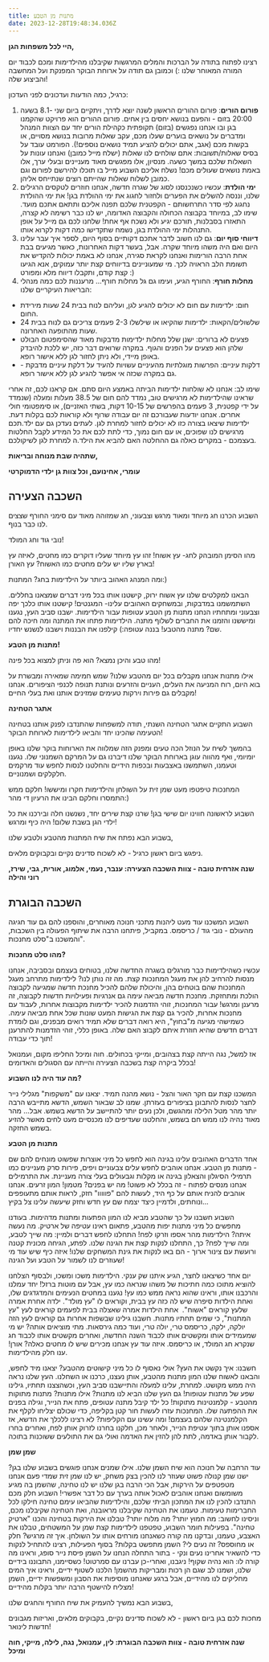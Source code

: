 ```yaml
---
title: מתנות מן הטבע
date: 2023-12-28T19:48:34.036Z
---
```

**היי לכל משפחות הגן,**

רצינו לפתוח בתודה על הברכות והמלים המרגשות שקיבלנו מהילדימות ומכם לכבוד יום המורה המאוחר שלנו :) וכמובן גם תודה על ארוחת הבוקר המפנקת ועל המחשבה והביצוע שלה!

כרגיל, כמה הודעות ועדכונים לפני העדכון:

1. **פורום הורים**: פורום ההורים הראשון לשנה יוצא לדרך, ויתקיים ביום שני -8.1 בשעה 20:00 בזום - והפעם בנושא יחסים בין אחים. פורום ההורים הוא פרויקט שהקמנו בגן ובו אנחנו נפגשים (בזום) תקופתית כקהילת הורים יחד עם הצוות המנהל ומדברים על נושאים בוערים שעלו מכם, עקב שאלות מרובות בנושא מסויים, או בקשות מכם (אגב, אתם יכולים להציע תמיד נושאים נוספים!). הפורמט עובד על בסיס שאלות/תשובות: אתם שולחים לנו שאלות (ישלח מייל כמובן) ואנחנו עונות על השאלות שלכם במשך כשעה. מנסיון, אלו מפגשים מאוד מעניינים ובעלי ערך, אלו באמת נושאים שעולים מכם! נשלח אליכם השבוע מייל בו תוכלו להירשם לפורום וגם כמובן לשלוח שאלות שהייתם רוצים שנתייחס אליהן. 
2. **ימי הולדת**: עכשיו כשנכנסנו לסוג של שגרה חדשה, אנחנו חוזרים לטקסים הרגילים שלנו, וננסה להשלים את הפערים ולחזור לחגוג את ימי ההולדת בגן! את ימי ההולדת נחגוג לפי סדר התרחשותם - הקפטנית שלכם תפנה אליכם ותתאם אתכם מועד. שימו לב, במיוחד בקבוצה הכחולה והקבוצה האדומה, יש לנו כבר רשימה לא קצרה, התאזרו בסבלנות, תורכם יגיע ולא נשכח אף אחת! שלחנו לכם גם מייל על אופן התנהלות ימי ההולדת בגן, נשמח שתקדישו כמה דקות לקרוא אותו.
3. **דיווחי סוף יום**: גם לנו חשוב לדבר אתכם דקותיים בסוף היום, לספר איך עבר עלינו היום ואם היה משהו מיוחד שקרה. אבל, בעשר דקות האחרונות, כאשר מגיעים בבת אחת הרבה הורימות ואנחנו לקראת סגירה, אנחנו לא באמת יכולות להקדיש את תשומת הלב הראויה לכך. מי שמעוניינים בדיווחים קצת יותר עמוקים, אנא הגיעו קצת קודם, ותקבלו דיווח מלא ומפורט :)
4. **מחלות חורף**: החורף הגיע, ועימו גם גל מחלות חורף… מרעננות לכם כמה מנהלי הבריאות העיקריים שלנו:

* חום: ילדימות עם חום לא יכולים להגיע לגן, ועליהם לנוח בבית 24 שעות מירידת החום.
* שלשולים/הקאות: ילדימות שהקיאו או שילשלו 2-3 פעמים צריכים גם לנוח בבית 24 שעות מהתופעה האחרונה.
* פצעים לא ברורים: ישנן שלל מחלות ילדימות מדבקות מאוד שהסימפטום הבולט שלהן הוא פצעים על הפנים והגוף. במקרה שרואים דבר כזה, יש ללכת להיבדק באופן מיידי, ולא ניתן לחזור לגן ללא אישור רופא.
* דלקות עיניים: הפרשות מוגלתיות מהעיניים עשויות להעיד על דלקת עיניים מדבקת - גם במקרה שכזה אי אפשר להגיע לגן ללא אישור רופא.

שימו לב: אנחנו לא שולחות ילדימות הביתה באמצע היום סתם. אם קראנו לכם, זה אחרי שראינו שהילדימות לא מרגישים טוב, נמדד להם חום של 38.5 מעלות ומעלה (שנמדד על ידי קפטנית, 3 פעמים בהפרשים של 10-15 דקות, בשתי האזניים), או סימפטומי חולי אחרים. אנחנו יודעות שעבורכם זה יום עבודה שרוף ולא קוראות לכם בקלות דעת. ילדימות שיצאו בצורה כזו לא יכולים לחזור למחרת לגן. לעתים נעדכן גם עם ילד.תכם מרגישים לנו שפוכים, או עם חום נמוך, כדי לתת לכם את כל המידע לקבל החלטות בעצמכם - במקרים כאלה גם ההחלטה האם להביא את הילד.ה למחרת לגן לשיקולכם. 

**שתהיה שבת מנוחה ובריאות,**

**עומרי, אחינועם, וכל צוות גן ילדי הדמוקרטי**

## השכבה הצעירה

השבוע הכרנו חג מיוחד ומאוד מרגש וצבעוני, חג שמזוהה מאוד עם סימני החורף שצצים לנו כבר בנוף.

נובי גוד וחג המולד!

מהו הסימן המובהק לחג- עץ אשוח! זהו עץ מיוחד שעליו דוקרים כמו מחטים, לאיזה עץ בארץ שליו יש עלים מחטים כמו האשוח? עץ האורן!

ומה המנהג האהוב ביותר על הילדימות בחג? המתנות:)

הבאנו למקלטים שלנו עץ אשוח ירוק, קישטנו אותו בכל מיני דברים שמצאנו בחללים. השתמשמנו במדבקות, ובמשחקים האהובים עלינו- המגנטים! קישטנו אותו כלכך יפה וצבעוני ומתחתיו הנחנו מתנות מן הטבע עטופות עבור הילדימות. ישבנו סביב העץ, נגענו ומיששנו והזמנו את החברים לשלוף מתנה. הילדימות פתחו את המתנה ומה חיכה להם שם? מתנה מהטבע! בננה עטופה:) קילפנו את הבננות וישבנו לנשנש יחדיו.

**מתנות מן הטבע!**

מהו טבע והיכן נמצא? הוא פה וניתן למצוא בכל פינה!

אילו מתנות אנחנו מקבלים בכל יום מהטבע שלנו? שמש חמימה שמאירה ומבשרת על בוא היום, רוח המניעה את העלים, העניים והזרעים ונותנת תנופה לכנפי הציפורים. אנחנו מקבלים גם פירות וירקות טעימים שמזינים אותנו ואת בעלי החיים!

**אתגר הטחינה**

השבוע התקיים אתגר הטחינה השנתי, תודה למשפחות שהתנדבו לפנק אותנו בטחינה הטעימה שהכינו יחד והביאו לילדימות לארוחת הבוקר!

בהמשך לשיח על הנוזל הכה טעים ומפנק הזה שמלווה את הארוחות בוקר שלנו באופן יומיומי, ואף מהווה עוגן בארוחת הבוקר שלנו דיברנו גם על המרקם השמנוני שלו. נגענו וטעמנו, השתמשנו באצבעות ובכפות הידיים והחלטנו לנסות לחפש עוד מרקמים חלקלקים ושמנוניים.

המחנכות טיפטפו מעט שמן זית על השולחן והילדימות חקרו ומיששו! חלקם ממש התמסרו וחלקם הבינו את הרעיון די מהר:)

השבוע לראשונה חווינו יום שישי בגן! שרנו קצת שירים יחד, נשנשנו חלה ובירכנו את כל ילדי הגן בשבת שלום! היה כיף ומרגש!

בשבוע הבא נפתח את שיח המתנות מהטבע ולטבע שלנו,

ניפגש ביום ראשון כרגיל - לא לשכוח סדינים נקיים ובקבוקים מלאים.

**שנה אזרחית טובה - צוות השכבה הצעירה: ענבר, נעמי, אלמוג, אורית, גבי, שירז, רוני והילה**

## השכבה הבוגרת

השבוע המשכנו עוד מעט ליהנות מתכני חנוכה מאוחרים, והוספנו להם גם עוד חגיגה מהעולם - נובי גוד / כריסמס. במקביל, פיתחנו הרבה את שיתוף הפעולה בין השכבות, והמשכנו ב"סלט מחנכות".

**מהו סלט מחנכות?**

עכשיו כשהילדימות כבר מורגלים בשגרה החדשה שלנו, בטוחים בעצמם ובסביבה, אנחנו מנסות להרחיב להן את מעגל המחנכות קצת. מה זה נותן לנו? לילדימות מתרחב מעגל המחנכות שהם בוטחים בהן, והיכולת שלהם להכיל מחנכת חדשה שמגיעה לקבוצה הולכת ומתחזקת. מחנכת חדשה מביאה עימה גם אנרגיות ופעילויות חדשות לקבוצה, זה מרענן ומרגש! עבור המחנכות, זוהי הזדמנות להכיר ילדימות מקבוצות אחרות, לעבוד עם מחנכות אחרות, להכיר גם קצת את הגישות המעט שונות שכל אחת מביאה עימה. כשמישהי מגיעה מ"בחוץ", היא רואה דברים שלא תמיד רואים מבפנים, וגם לומדת דברים חדשים שהיא חוזרת איתם לקבוצ האם שלה. באופן כללי, זוהי הזדמנות להתרענן תוך כדי עבודה!

אז למשל, נגה הייתה קצת בצהובים, ומייקי בכחולים. חוה ומיכל החליפו מקום, ועמנואל בכלל ביקרה קצת בשכבה הצעירה והייתה עם הסגולים והאדומים!

**מה עוד היה לנו השבוע?**

המשכנו קצת עם חקר האור והצל - נושא מהנה תמיד. יצאנו עם "משקפות" מגלילי נייר לחצר לנסות להתבונן בציפורים בעזרתן. שמנו לב שבאור השמש, הדשא מתייבש הרבה יותר מהר מטל הלילה ומהגשם, ולכן נעים יותר להתיישב על הדשא בשמש. אבל… מהר מאוד נהיה לנו ממש חם בשמש, והחלטנו שעדיפים לנו מכנסיים מעט לחים מאשר להזיע בשמש החזקה.

**מתנות מן הטבע**

אחד הדברים האהובים עלינו בגינה הוא לחפש כל מיני אוצרות שפשוט מונחים להם שם - מתנות מן הטבע. אנחנו אוהבים לחפש עלים צבעוניים ויפים, פירות סרק מעניינים כמו תרמילי הסיגלון והצאלון בגינה או מקלות וגבעולים בעלי צורה מעניינת. את התרמילים אנחנו מנסים לפתוח - זה בכלל לא פשוט! מה יש בפנים? מטמון! המון זרעים. אנחנו אוהבים להניח אותם על כף היד, לעשות להם "פווווו" חזק, לראות אותם מתעופפים ונוחתים, ולדמיין כיצד יצמח שם עץ חדש וחזק שיעשה עלינו צל בקיץ…

השבוע חשבנו על כך שהטבע מביא לנו המון הפתעות ומתנות מדהימות. בעודנו מחפשים כל מיני מתנות יפות מהטבע, פתאום ראינו עטיפה של ארטיק. מה נעשה איתה? הילדימות מהר אספו וזרקו לפח! התחלנו לחפש דברים ולמיין: מה שייך לטבע, ומה שייך לפח? כך, התחלנו לנקות קצת את הגינה שלנו. לפתע, הגיחה מכונית קטנה ורועשת עם צינור ארוך - הם באו לנקות את גינת המשחקים שלנו! איזה כיף שיש עוד מי שעוזרים לנו לשמור על הטבע ועל הגינה!

יום אחד כשיצאנו לחצר, הגיע איתנו שק ענקי. הילדימות משכו ומשכו, ולבסוף הצלחנו להוציא מתוכו כמה חתיכות של משהו שנראה כמו עץ, אבל עם מוטות ברזל! יחד עמלנו והרכבנו אותו, וראינו שהוא נראה ממש כמו עץ! נגענו במחטים הנעימים והמדגדגים שלו, ואחת הילדות סיפרה שיש לה כזה עץ בבית, וקוראים לו "עץ מולד". ילדה אחרת אמרה שלעץ קוראים "אשוח".  אחת הילדות אמרה שאצלה בבית לפעמים קוראים לעץ "עץ המתנות", כי שמים תחתיו מתנות. חשבנו  גילינו שבשפות אחרות גם קוראים לעץ הזה יולקה, ילקה, כריסמס טרי, יולה טרי, ועוד כמה גירסאות. מתי מוציאים אותה? יש מי שמעמידים אותו ומקשטים אותו לכבוד השנה החדשה, ואחרים מקשטים אותו לכבוד חג שנקרא חג המולד, או כריסמס. איזה עוד עץ אנחנו מכירים שיש לו מחטים כאלה? אורן! ענו חלק מהילדימות.

חשבנו: איך נקשט את העץ? אולי נאסוף לו כל מיני קישוטים מהטבע? יצאנו מיד לחפש, והבאנו לאשוח שלנו המון מתנות מהטבע, אותן נעצנו, כרכנו או השחלנו. העץ שלנו נראה היה ממש מקושט. למחרת, עלינו למעלה והתיישבנו סביב העץ, וכשהצצנו תחתיו, גילינו שפע של מתנות עטופות! גם העץ שלנו הביא לנו מתנות? אילו מתנות? מתנות מתוקות מהטבע - קלמנטינות מתוקות! כל ילד קיבל מתנה עטופים, פתח את הנייר, וגילה בפנים את ההפתעה שלו. המחנכות עזרו לעשות חור קטן בקליפה, כדי שכולם יצליחו לקלף את הקלמנטינה שלהם בעצמם! ומה עשינו עם הקליפות? לא רצינו ללכלך את הדשא, אז אספנו אותן בתוך עטיפת הנייר, ולאחר מכן, חלקנו בחרנו לזרוק אותן לפח, ואחרים בחרו לקבור אותן באדמה, לתת להן להזין את האדמה ואולי גם את התולעים ששוכנות בתוכה.

**שמן שמן**

עוד הרחבה של חנוכה הוא שיח השמן שלנו. אילו שמנים אנחנו פוגשים בשבוע שלנו בגן? ישנו שמן קנולה פשוט שעוזר לנו להכין בצק משחק, יש לנו שמן זית שמדי פעם אנחנו מטפטפים על הירקות, אבל הכי הרבה בגן שלנו יש לנו טחינה, שהשמן בה מגיע משומשום ואנחנו אוהבים לאכול אותה בערך עם כל דבר אפשרי! השבוע חלק מכם התנדבו להכין לנו את המתכון הביתי שלכם, והילדימות שהביאו עימם טחינה חילקו לכל החברימות טעימות. טעמנו את הטחינה שקיבלנו מראובנה, ואת הטחינה שקיבלנו מכם, וניסינו לחשוב: מה חמוץ יותר? מה מלוח יותר? טבלנו את הירקות בטחינה והכנו "ארטיק טחינה". בפעילות חומר השבוע, טפטפנו לילדימות קצת שמן על המשטחים, טבלנו את האצבע, טעמנו, ובדקנו מה קורה כשאנחנו מורחים אותו על השולחן. איך זה מרגיש? חלק או מחוספס? זה נעים לי? השמן מתפשט בקלות? בסוף הפעילות, רצינו להתחיל לנקות כדי להשאיר אחרינו נעים ונקי - בתור התחלה הנחנו על השמן פיסת נייר סופג, וראינו מה קורה לו: הוא נהיה שקוף! ניגבנו, ואחרי-כן עברנו עם סמרטוט! כשסיימנו, התבוננו בידיים שלנו, ושמנו לב שגם הן רכות ומבריקות מהשמן! הלכנו לשטוף ידיים, וראינו איך המים מחליקים לנו מהידיים, אבל ברגע שאנחנו מוסיפות את הסבון ומשפשות ידיים, השמן מצליח להישטף הרבה יותר בקלות מהידיים!

בשבוע הבא נמשיך להעמיק את שיח החורף והחגים שלנו,

מחכות לכם בגן ביום ראשון - לא לשכוח סדינים נקיים, בקבוקים מלאים, ואריזות מגבונים חדשות לינואר!

**שנה אזרחית טובה - צוות השכבה הבוגרת: לין, עמנואל, נגה, לילה, מייקי, חוה ומיכל**